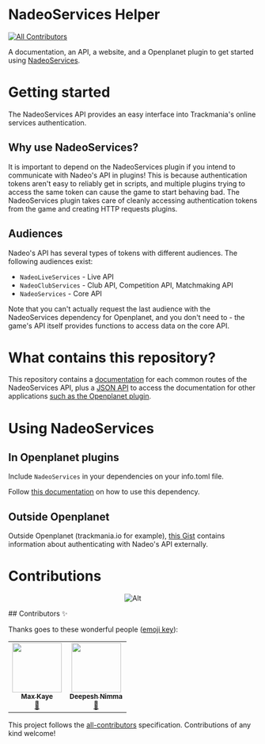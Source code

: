 # NadeoServices Helper
<!-- ALL-CONTRIBUTORS-BADGE:START - Do not remove or modify this section -->
[![All Contributors](https://img.shields.io/badge/all_contributors-2-orange.svg?style=flat-square)](#contributors-)
<!-- ALL-CONTRIBUTORS-BADGE:END -->
A documentation, an API, a website, and a Openplanet plugin to get started using [NadeoServices](https://openplanet.dev/docs/reference/nadeoservices).

# Getting started

The NadeoServices API provides an easy interface into Trackmania's online services authentication.

## Why use NadeoServices?

It is important to depend on the NadeoServices plugin if you intend to communicate with Nadeo's API in plugins! This is because authentication tokens aren't easy to reliably get in scripts, and multiple plugins trying to access the same token can cause the game to start behaving bad. The NadeoServices plugin takes care of cleanly accessing authentication tokens from the game and creating HTTP requests plugins.

## Audiences

Nadeo's API has several types of tokens with different audiences. The following audiences exist:

- `NadeoLiveServices` - Live API
- `NadeoClubServices` - Club API, Competition API, Matchmaking API
- `NadeoServices` - Core API

Note that you can't actually request the last audience with the NadeoServices dependency for Openplanet, and you don't need to - the game's API itself provides functions to access data on the core API.

# What contains this repository?

This repository contains a [documentation](/docs/) for each common routes of the NadeoServices API, plus a [JSON API](/api/) to access the documentation for other applications [such as the Openplanet plugin](/plugin/).

# Using NadeoServices

## In Openplanet plugins

Include `NadeoServices` in your dependencies on your info.toml file.

Follow [this documentation](https://openplanet.dev/docs/reference/nadeoservices) on how to use this dependency.

## Outside Openplanet

Outside Openplanet (trackmania.io for example), [this Gist](https://gist.github.com/codecat/4dfd3719e1f8d9e5ef439d639abe0de4) contains information about authenticating with Nadeo's API externally.

# Contributions
<div align="center">

![Alt](https://repobeats.axiom.co/api/embed/ed1dd0d62eaccc5e33f471c15be04e78b62390f4.svg "Repobeats analytics image")

</div>
## Contributors ✨

Thanks goes to these wonderful people ([emoji key](https://allcontributors.org/docs/en/emoji-key)):

<!-- ALL-CONTRIBUTORS-LIST:START - Do not remove or modify this section -->
<!-- prettier-ignore-start -->
<!-- markdownlint-disable -->
<table>
  <tr>
    <td align="center"><a href="https://xk.io"><img src="https://avatars.githubusercontent.com/u/1046448?v=4?s=100" width="100px;" alt=""/><br /><sub><b>Max Kaye</b></sub></a><br /><a href="https://github.com/GreepTheSheep/nadeoservices-helper/commits?author=XertroV" title="Documentation">📖</a></td>
    <td align="center"><a href="https://github.com/NottCurious"><img src="https://avatars.githubusercontent.com/u/56356841?v=4?s=100" width="100px;" alt=""/><br /><sub><b>Deepesh Nimma</b></sub></a><br /><a href="https://github.com/GreepTheSheep/nadeoservices-helper/commits?author=NottCurious" title="Documentation">📖</a></td>
  </tr>
</table>

<!-- markdownlint-restore -->
<!-- prettier-ignore-end -->

<!-- ALL-CONTRIBUTORS-LIST:END -->

This project follows the [all-contributors](https://github.com/all-contributors/all-contributors) specification. Contributions of any kind welcome!